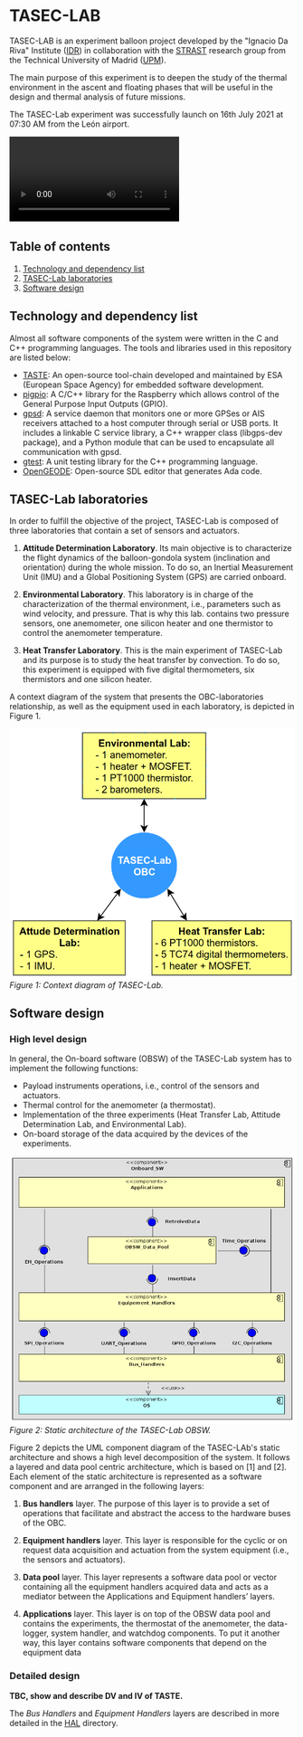 # TASEC-LAB

TASEC-LAB is an experiment balloon project developed by the "Ignacio Da Riva" Institute ([IDR](http://www.idr.upm.es/index.php/es/)) in collaboration with the [STRAST](https://www.dit.upm.es/~str/) research group from the Technical University of Madrid ([UPM](https://www.upm.es/)).

The main purpose of this experiment is to deepen the study of the thermal environment in the ascent and floating phases that will be useful in the design and thermal analysis of future missions.

The TASEC-Lab experiment was successfully launch on 16th July 2021 at 07:30 AM from the León airport.

![Launch time-lapse](./Doc/Videos/Fernando_gopro_launch.MP4)

## Table of contents
1. [Technology and dependency list](##technology-and-dependency-list)
3. [TASEC-Lab laboratories](##tasec-lab-laboratories)
2. [Software design](##software-design)

## Technology and dependency list

Almost all software components of the system were written in the C and C++ programming languages. The tools and libraries used in this repository are listed below:

* [TASTE](https://taste.tools/): An open-source tool-chain developed and maintained by ESA (European Space Agency) for embedded software development.
* [pigpio](https://github.com/joan2937/pigpio): A C/C++ library for the Raspberry which allows control of the General Purpose Input Outputs (GPIO).
* [gpsd](https://gpsd.gitlab.io/gpsd/): A service daemon that monitors one or more GPSes or AIS receivers attached to a host computer through serial or USB ports. It includes a linkable C service library, a C++ wrapper class (libgps-dev package), and a Python module that can be used to encapsulate all communication with gpsd.
* [gtest](https://github.com/google/googletest): A unit testing library for the C++ programming language.
* [OpenGEODE](https://github.com/esa/opengeode): Open-source SDL editor that generates Ada code.

## TASEC-Lab laboratories
In order to fulfill the objective of the project, TASEC-Lab is composed of three laboratories that contain a set of sensors and actuators.

  1. **Attitude Determination Laboratory**. Its main objective is to characterize the flight dynamics of the balloon-gondola system (inclination and orientation) during the whole mission. To do so, an Inertial Measurement Unit (IMU) and a Global Positioning System (GPS) are carried onboard.

  2. **Environmental Laboratory**. This laboratory is in charge of the characterization of the thermal environment, i.e., parameters such as wind velocity, and pressure. That is why this lab. contains two pressure sensors, one anemometer, one silicon heater and one thermistor to control the anemometer temperature.

  3. **Heat Transfer Laboratory**. This is the main experiment of TASEC-Lab and its purpose is to study the heat transfer by convection. To do so, this experiment is equipped with five digital thermometers, six thermistors and one silicon heater.

A context diagram of the system that presents the OBC-laboratories relationship, as well as the equipment used in each laboratory, is depicted in Figure 1.

![HAL_UML_Package](./Doc/Images/context_diagram_tasec-lab.png)
_Figure 1: Context diagram of TASEC-Lab._

## Software design

### High level design
In general, the On-board software (OBSW) of the TASEC-Lab system has to implement the following functions:

 * Payload instruments operations, i.e., control of the sensors and actuators.
 * Thermal control for the anemometer (a thermostat).
 * Implementation of the three experiments (Heat Transfer Lab, Attitude Determination Lab, and Environmental Lab).
 * On-board storage of the data acquired by the devices of the experiments.

![High level components](./Doc/Images/component_diagram_tasec_lab.png)
_Figure 2: Static architecture of the TASEC-Lab OBSW._

Figure 2 depicts the UML component diagram of the TASEC-LAb's static architecture and shows a high level decomposition of the system. It follows a layered and data pool centric architecture, which is based on [1] and [2]. Each element of the static architecture is represented as a software component and are arranged in the following layers:

1. **Bus handlers** layer. The purpose of this layer is to provide a set of operations that facilitate and abstract the access to the hardware buses of the OBC.

2. **Equipment handlers** layer. This layer is responsible for the cyclic or on request data acquisition and actuation from the system equipment (i.e., the sensors and actuators).

3. **Data pool** layer. This layer represents a software data pool or vector containing all the equipment handlers acquired data and acts as a mediator between the Applications and Equipment handlers’ layers.

4. **Applications** layer. This layer is on top of the OBSW data pool and contains the experiments, the thermostat of the anemometer, the data-logger, system handler, and watchdog components. To put it another way, this layer contains software components that depend on the equipment data

### Detailed design

**TBC, show and describe DV and IV of TASTE.**

The *Bus Handlers* and *Equipment Handlers* layers are described in more detailed in the [HAL](./HAL/README.md) directory.